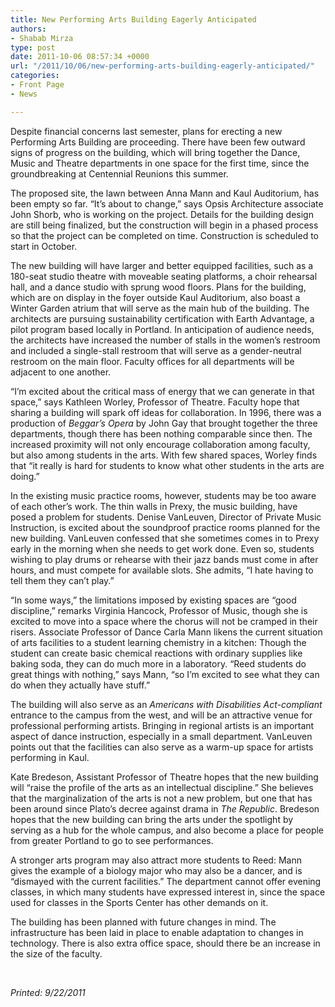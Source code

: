 ```yaml
---
title: New Performing Arts Building Eagerly Anticipated
authors:
- Shabab Mirza
type: post
date: 2011-10-06 08:57:34 +0000
url: "/2011/10/06/new-performing-arts-building-eagerly-anticipated/"
categories:
- Front Page
- News

---
```

Despite financial concerns last semester, plans for erecting a new Performing Arts Building are proceeding. There have been few outward signs of progress on the building, which will bring together the Dance, Music and Theatre departments in one space for the first time, since the groundbreaking at Centennial Reunions this summer.

The proposed site, the lawn between Anna Mann and Kaul Auditorium, has been empty so far. “It’s about to change,” says Opsis Architecture associate John Shorb, who is working on the project. Details for the building design are still being finalized, but the construction will begin in a phased process so that the project can be completed on time. Construction is scheduled to start in October.

The new building will have larger and better equipped facilities, such as a 180-seat studio theatre with moveable seating platforms, a choir rehearsal hall, and a dance studio with sprung wood floors. Plans for the building, which are on display in the foyer outside Kaul Auditorium, also boast a Winter Garden atrium that will serve as the main hub of the building. The architects are pursuing sustainability certification with Earth Advantage, a pilot program based locally in Portland. In anticipation of audience needs, the architects have increased the number of stalls in the women’s restroom and included a single-stall restroom that will serve as a gender-neutral restroom on the main floor. Faculty offices for all departments will be adjacent to one another.

“I’m excited about the critical mass of energy that we can generate in that space,” says Kathleen Worley, Professor of Theatre. Faculty hope that sharing a building will spark off ideas for collaboration. In 1996, there was a production of _Beggar’s Opera_ by John Gay that brought together the three departments, though there has been nothing comparable since then. The increased proximity will not only encourage collaboration among faculty, but also among students in the arts. With few shared spaces, Worley finds that “it really is hard for students to know what other students in the arts are doing.”

In the existing music practice rooms, however, students may be too aware of each other’s work. The thin walls in Prexy, the music building, have posed a problem for students. Denise VanLeuven, Director of Private Music Instruction, is excited about the soundproof practice rooms planned for the new building. VanLeuven confessed that she sometimes comes in to Prexy early in the morning when she needs to get work done. Even so, students wishing to play drums or rehearse with their jazz bands must come in after hours, and must compete for available slots. She admits, “I hate having to tell them they can’t play.”

“In some ways,” the limitations imposed by existing spaces are “good discipline,” remarks Virginia Hancock, Professor of Music, though she is excited to move into a space where the chorus will not be cramped in their risers. Associate Professor of Dance Carla Mann likens the current situation of arts facilities to a student learning chemistry in a kitchen: Though the student can create basic chemical reactions with ordinary supplies like baking soda, they can do much more in a laboratory. “Reed students do great things with nothing,” says Mann, “so I’m excited to see what they can do when they actually have stuff.”

The building will also serve as an _Americans with Disabilities Act-compliant_ entrance to the campus from the west, and will be an attractive venue for professional performing artists. Bringing in regional artists is an important aspect of dance instruction, especially in a small department. VanLeuven points out that the facilities can also serve as a warm-up space for artists performing in Kaul.

Kate Bredeson, Assistant Professor of Theatre hopes that the new building will “raise the profile of the arts as an intellectual discipline.” She believes that the marginalization of the arts is not a new problem, but one that has been around since Plato’s decree against drama in _The Republic_. Bredeson hopes that the new building can bring the arts under the spotlight by serving as a hub for the whole campus, and also become a place for people from greater Portland to go to see performances.

A stronger arts program may also attract more students to Reed: Mann gives the example of a biology major who may also be a dancer, and is “dismayed with the current facilities.” The department cannot offer evening classes, in which many students have expressed interest in, since the space used for classes in the Sports Center has other demands on it.

The building has been planned with future changes in mind. The infrastructure has been laid in place to enable adaptation to changes in technology. There is also extra office space, should there be an increase in the size of the faculty.

&nbsp;

_Printed: 9/22/2011_
